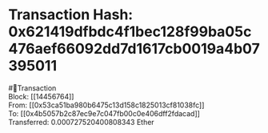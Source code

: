 
Transaction Hash: 0x621419dfbdc4f1bec128f99ba05c476aef66092dd7d1617cb0019a4b07395011
====================================================================================
  
#💸Transaction  
Block: [[14456764]]  
From: [[0x53ca51ba980b6475c13d158c1825013cf81038fc]]  
To: [[0x4b5057b2c87ec9e7c047fb00c0e406dff2fdacad]]  
Transferred: 0.000727520400808343 Ether